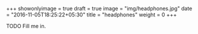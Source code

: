 +++
showonlyimage = true
draft = true
image = "img/headphones.jpg"
date = "2016-11-05T18:25:22+05:30"
title = "headphones"
weight = 0
+++

TODO Fill me in.

